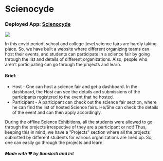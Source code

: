 # Scienocyde
<h3>Deployed App: <a href="http://scienocyde.pythonanywhere.com/">Scienocyde</a></h3>
<img src="https://i.imgur.com/TZdINcG.png"></img>
<p>In this covid period, school and college-level science fairs are hardly taking place. So, we have built a website where different organizing teams can host their events, and students can participate in a science fair by going through the list and details of different organizations. Also, people who aren't participating can go through the projects and learn.</p>

<h4>Brief:</h4>
<ul>
<li>Host - One can host a science fair and get a dashboard. In the dashboard, the Host can see the details and submissions of the participants registered to the event that he hosted.</li>
<li>Participant - A participant can check out the science fair section, where he can find the list of hosted Science fairs. He/She can check the details of the event and can then apply accordingly.</li>
</ul>

<p>During the offline Science Exhibitions, all the students were allowed to go through the projects irrespective of they are a participant or not! Thus, keeping this in mind, we have a "Projects" section where all the projects submitted by different students for various organizations are lined up. So, one can easily go through the projects and learn.</p>

<h5>Made with ❤ by Sanskriti and Irit</h5>
